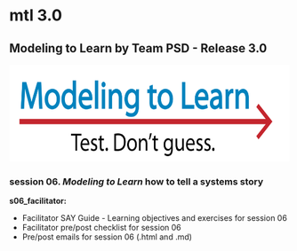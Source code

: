 # mtl 3.0

## Modeling to Learn by Team PSD - Release 3.0

<img src = "https://github.com/lzim/teampsd/blob/master/resources/logos/mtl_testdontguess_sm.png"
     height = "175" width = "650">

### session 06. *Modeling to Learn* how to tell a **systems story**

**s06_facilitator:**

- Facilitator SAY Guide - Learning objectives and exercises for session 06
- Facilitator pre/post checklist for session 06
- Pre/post emails for session 06 (.html and .md)
